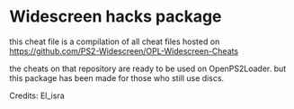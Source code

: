 # Widescreen hacks package

this cheat file is a compilation of all cheat files hosted on https://github.com/PS2-Widescreen/OPL-Widescreen-Cheats

the cheats on that repository are ready to be used on OpenPS2Loader. but this package has been made for those who still use discs.

Credits: El_isra